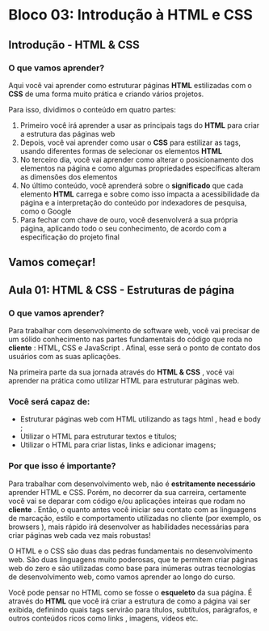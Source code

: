 # Bloco 03: Introdução à HTML e CSS

## Introdução - HTML & CSS

### O que vamos aprender?

Aqui você vai aprender como estruturar páginas __HTML__ estilizadas com o __CSS__ de uma forma muito prática e criando vários projetos.

Para isso, dividimos o conteúdo em quatro partes:

1. Primeiro você irá aprender a usar as principais tags do __HTML__ para criar a estrutura das páginas web
2. Depois, você vai aprender como usar o __CSS__ para estilizar as tags, usando diferentes formas de selecionar os elementos __HTML__
3. No terceiro dia, você vai aprender como alterar o posicionamento dos elementos na página e como algumas propriedades específicas alteram as dimensões dos elementos
4. No último conteúdo, você aprenderá sobre o __significado__ que cada elemento __HTML__ carrega e sobre como isso impacta a acessibilidade da página e a interpretação do conteúdo por indexadores de pesquisa, como o Google
5. Para fechar com chave de ouro, você desenvolverá a sua própria página, aplicando todo o seu conhecimento, de acordo com a especificação do projeto final

## Vamos começar!

## Aula 01: HTML & CSS - Estruturas de página

### O que vamos aprender?

Para trabalhar com desenvolvimento de software web, você vai precisar de um sólido conhecimento nas partes fundamentais do código que roda no __cliente__ : HTML, CSS e JavaScript . Afinal, esse será o ponto de contato dos usuários com as suas aplicações.

Na primeira parte da sua jornada através do __HTML & CSS__ , você vai aprender na prática como utilizar HTML para estruturar páginas web.

### Você será capaz de:

- Estruturar páginas web com HTML utilizando as tags html , head e body ;
- Utilizar o HTML para estruturar textos e títulos;
- Utilizar o HTML para criar listas, links e adicionar imagens;

### Por que isso é importante?

Para trabalhar com desenvolvimento web, não é __estritamente necessário__ aprender HTML e CSS. Porém, no decorrer da sua carreira, certamente você vai se deparar com código e/ou aplicações inteiras que rodam no __cliente__ . Então, o quanto antes você iniciar seu contato com as linguagens de marcação, estilo e comportamento utilizadas no cliente (por exemplo, os browsers ), mais rápido irá desenvolver as habilidades necessárias para criar páginas web cada vez mais robustas!

O HTML e o CSS são duas das pedras fundamentais no desenvolvimento web. São duas linguagens muito poderosas, que te permitem criar páginas web do zero e são utilizadas como base para inúmeras outras tecnologias de desenvolvimento web, como vamos aprender ao longo do curso.

Você pode pensar no HTML como se fosse o __esqueleto__ da sua página. É através do __HTML__ que você irá criar a estrutura de como a página vai ser exibida, definindo quais tags servirão para títulos, subtítulos, parágrafos, e outros conteúdos ricos como links , imagens, vídeos etc.